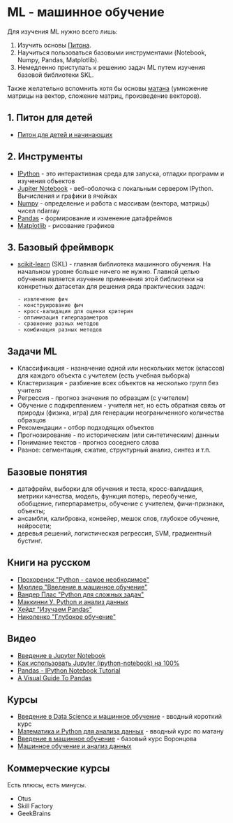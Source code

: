 # ML - машинное обучение

Для изучения ML нужно всего лишь:

 1. Изучить основы [Питона](Python.md).
 2. Научиться пользоваться базовыми инструментами (Notebook, Numpy, Pandas, Matplotlib).
 3. Немедленно приступать к решению задач ML путем изучения базовой библиотеки SKL.

Также желательно вспомнить хотя бы основы [матана](matan.md) (умножение матрицы на вектор, сложение матриц, произведение векторов).

## 1. Питон для детей
 * [Питон для детей и начинающих](Python.md)

## 2. Инструменты
 * [IPython](http://ipython.readthedocs.io/en/stable/index.html) - это интерактивная среда для запуска, отладки программ и изучения объектов
 * [Jupiter Notebook](https://webdevblog.ru/jupyter-notebook-dlya-nachinajushhih-uchebnik/) - веб-оболочка с локальным сервером IPython. Вычисления и графики в ячейках
 * [Numpy](https://habrahabr.ru/post/121031/) - определение и работа с массивам (вектора, матрицы) чисел ndarray
 * [Pandas](http://pandas.pydata.org/pandas-docs/stable/tutorials.html) - формирование и изменение датафреймов
 * [Matplotlib](https://habrahabr.ru/company/ods/blog/323210/) - рисование графиков

## 3. Базовый фреймворк
* [scikit-learn](https://scikit-learn.org/stable/) (SKL) - главная библиотека машинного обучения.  На начальном уровне больше ничего не нужно. Главной целью обучения является  изучение применения этой библиотеки на конкретных датасетах для решения ряда практических задач:

      - извлечение фич
      - конструирование фич
      - кросс-валидация для оценки критерия
      - оптимизация гиперпараметров
      - сравнение разных методов
      - комбинация разных методов

## Задачи ML
 * Классификация - назначение одной или нескольких меток (классов) для каждого объекта с учителем (есть учебная выборка)
 * Кластеризация - разбиение всех объектов на несколько групп без учителя
 * Регрессия - прогноз значения по образцам (с учителем)
 * Обучение с подкреплением - учителя нет, но есть обратная связь от природы (физика, игра) для генерации неограниченного количества образцов
 * Рекомендации - отбор подходящих объектов
 * Прогнозирование - по историческим (или синтетическим) данным
 * Понимание текстов - прогноз соседнего слова
 * Разное: сегментация, сжатие, структурный анализ, синтез и т.п.

## Базовые понятия
  * датафрейм, выборки для обучения и теста, кросс-валидация, метрики качества,  модель, функция потерь, переобучение, обобщение, гиперпараметры, обучение с учителем, фичи-признаки, объекты;
  * ансамбли, калибровка, конвейер, мешок слов, глубокое обучение, нейросети;
  * деревья решений, логистическая регрессия, SVM, градиентный бустинг.

## Книги на русском
  * [Прохоренок "Python - самое необходимое"](https://www.twirpx.com/file/2921457/)
  * [Мюллер "Введение в машинное обучение"](https://www.twirpx.com/file/2164153/)
  * [Вандер Плас "Python для сложных задач"](https://www.twirpx.com/file/2353850/) 
  * [Маккинни У. Python и анализ данных](https://www.twirpx.com/file/1790202/) 
  * [Хейдт "Изучаем Pandas"](https://www.twirpx.com/file/2284419/)
  * [Николенко "Глубокое обучение"](https://www.twirpx.com/file/2480305/)

## Видео

 * [Введение в Jupyter Notebook](https://www.youtube.com/playlist?list=PLwCnsQacFoW4XtU9RAtjZr_jJzHD3SdE7)
 * [Как использовать Jupyter (ipython-notebook) на 100%](https://www.youtube.com/watch?v=q4d-hKCpTEc)
 * [Pandas - IPython Notebook Tutorial](https://www.youtube.com/watch?v=04zBNE2ZHSI)
 * [A Visual Guide To Pandas](https://www.youtube.com/watch?v=9d5-Ti6onew)


## Курсы
 * [Введение в Data Science и машинное обучение](https://stepik.org/course/4852/promo) - вводный короткий курс
 * [Математика и Python для анализа данных](https://ru.coursera.org/learn/mathematics-and-python/) - вводный курс по матану
 * [Введение в машинное обучение](https://ru.coursera.org/learn/vvedenie-mashinnoe-obuchenie) - базовый курс Воронцова
 * [Машинное обучение и анализ данных](https://ru.coursera.org/specializations/machine-learning-data-analysis)

## Коммерческие курсы

Есть плюсы, есть минусы.

 * Otus
 * Skill Factory
 * GeekBrains